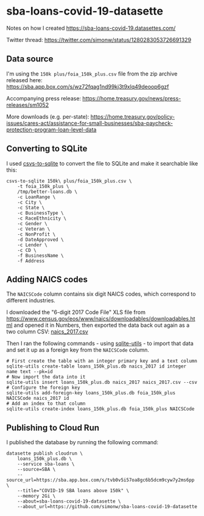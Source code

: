 # sba-loans-covid-19-datasette

Notes on how I created https://sba-loans-covid-19.datasettes.com/

Twitter thread: https://twitter.com/simonw/status/1280283053726691329

## Data source

I'm using the `150k plus/foia_150k_plus.csv` file from the zip archive released here: https://sba.app.box.com/s/wz72fqag1nd99kj3t9xlq49deoop6gzf

Accompanying press release: https://home.treasury.gov/news/press-releases/sm1052

More downloads (e.g. per-state): https://home.treasury.gov/policy-issues/cares-act/assistance-for-small-businesses/sba-paycheck-protection-program-loan-level-data

## Converting to SQLite

I used [csvs-to-sqlite](https://github.com/simonw/csvs-to-sqlite) to convert the file to SQLite and make it searchable like this:

    csvs-to-sqlite 150k\ plus/foia_150k_plus.csv \
        -t foia_150k_plus \
        /tmp/better-loans.db \
        -c LoanRange \
        -c City \
        -c State \
        -c BusinessType \
        -c RaceEthnicity \
        -c Gender \
        -c Veteran \
        -c NonProfit \
        -d DateApproved \
        -c Lender \
        -c CD \
        -f BusinessName \
        -f Address

## Adding NAICS codes

The `NAICSCode` column contains six digit NAICS codes, which correspond to different industries.

I downloaded the "6-digit 2017 Code File" XLS file from https://www.census.gov/eos/www/naics/downloadables/downloadables.html and opened it in Numbers, then exported the data back out again as a two column CSV: [naics_2017.csv](https://github.com/simonw/sba-loans-covid-19-datasette/blob/main/naics_2017.csv)

Then I ran the following commands - using [sqlite-utils](https://sqlite-utils.readthedocs.io/en/stable/cli.html) - to import that data and set it up as a foreign key from the `NAICSCode` column.

    # First create the table with an integer primary key and a text column
    sqlite-utils create-table loans_150k_plus.db naics_2017 id integer name text --pk=id
    # Now import the data into it
    sqlite-utils insert loans_150k_plus.db naics_2017 naics_2017.csv --csv
    # Configure the foreign key
    sqlite-utils add-foreign-key loans_150k_plus.db foia_150k_plus NAICSCode naics_2017 id
    # Add an index to that column
    sqlite-utils create-index loans_150k_plus.db foia_150k_plus NAICSCode

## Publishing to Cloud Run

I published the database by running the following command:

    datasette publish cloudrun \
        loans_150k_plus.db \
        --service sba-loans \
        --source=SBA \
        --source_url=https://sba.app.box.com/s/tvb0v5i57oa8gc6b5dcm9cyw7y2ms6pp \
        --title="COVID-19 SBA loans above 150k" \
        --memory 2Gi \
        --about=sba-loans-covid-19-datasette \
        --about_url=https://github.com/simonw/sba-loans-covid-19-datasette
